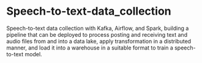 # Speech-to-text-data_collection
Speech-to-text data collection with Kafka, Airflow, and Spark,  building a pipeline  that can be deployed to process posting and receiving text and audio files from and into a data lake, apply transformation in a distributed manner, and load it into a warehouse in a suitable format to train a speech-to-text model.  
